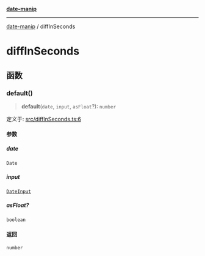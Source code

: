 [**date-manip**](index.md)

***

[date-manip](modules.md) / diffInSeconds

# diffInSeconds

## 函数

### default()

> **default**(`date`, `input`, `asFloat`?): `number`

定义于: [src/diffInSeconds.ts:6](https://github.com/fengxinming/date-manip/blob/12d12a4c2a3486e81330ba529f3fb8271142d945/src/diffInSeconds.ts#L6)

#### 参数

##### date

`Date`

##### input

[`DateInput`](types.md#dateinput)

##### asFloat?

`boolean`

#### 返回

`number`

